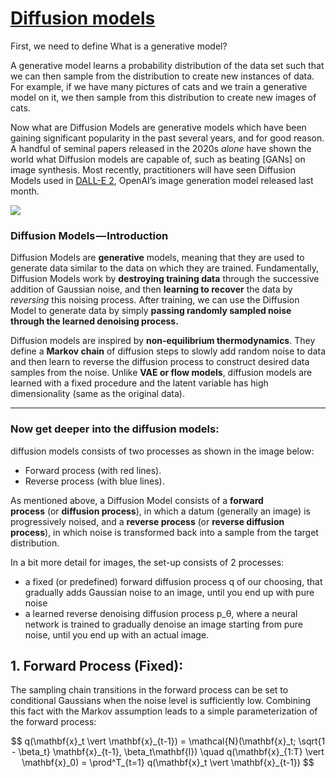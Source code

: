 # [Diffusion models](https://arxiv.org/abs/2006.11239)

First, we need to define What is a generative model? 

A generative model learns a probability distribution of the data set such that we can then sample from the distribution to create new instances of data. For example, if we have many pictures of cats and we train a generative model on it, we then sample from this distribution to create new images of cats.

Now what are Diffusion Models are generative models which have been gaining significant popularity in the past several years, and for good reason. A handful of seminal papers released in the 2020s _alone_ have shown the world what Diffusion models are capable of, such as beating [GANs] on image synthesis. Most recently, practitioners will have seen Diffusion Models used in [DALL-E 2](https://www.assemblyai.com/blog/how-dall-e-2-actually-works/), OpenAI’s image generation model released last month.



![](https://cdn-images-1.medium.com/max/800/1*J0E2GAgolgS-kIJvOra9Wg.png)

### Diffusion Models — Introduction

Diffusion Models are **generative** models, meaning that they are used to generate data similar to the data on which they are trained. Fundamentally, Diffusion Models work by **destroying training data** through the successive addition of Gaussian noise, and then **learning to recover** the data by _reversing_ this noising process. After training, we can use the Diffusion Model to generate data by simply **passing randomly sampled noise through the learned denoising process.**

Diffusion models are inspired by **non-equilibrium thermodynamics**. They define a **Markov chain** of diffusion steps to slowly add random noise to data and then learn to reverse the diffusion process to construct desired data samples from the noise. Unlike **VAE or flow models**, diffusion models are learned with a fixed procedure and the latent variable has high dimensionality (same as the original data).

---

### Now get deeper into the diffusion models:

diffusion models consists of two processes as shown in the image below:
- Forward process (with red lines).
- Reverse process (with blue lines).

As mentioned above, a Diffusion Model consists of a **forward process** (or **diffusion process**), in which a datum (generally an image) is progressively noised, and a **reverse process** (or **reverse diffusion process**), in which noise is transformed back into a sample from the target distribution.

In a bit more detail for images, the set-up consists of 2 processes:

- a fixed (or predefined) forward diffusion process q of our choosing, that gradually adds Gaussian noise to an image, until you end up with pure noise
- a learned reverse denoising diffusion process p_θ​, where a neural network is trained to gradually denoise an image starting from pure noise, until you end up with an actual image.

## 1. Forward Process (Fixed):

The sampling chain transitions in the forward process can be set to conditional Gaussians when the noise level is sufficiently low. Combining this fact with the Markov assumption leads to a simple parameterization of the forward process:

$$ q(\mathbf{x}_t \vert \mathbf{x}_{t-1}) = \mathcal{N}(\mathbf{x}_t; \sqrt{1 - \beta_t} \mathbf{x}_{t-1}, \beta_t\mathbf{I}) \quad
q(\mathbf{x}_{1:T} \vert \mathbf{x}_0) = \prod^T_{t=1} q(\mathbf{x}_t \vert \mathbf{x}_{t-1}) $$
